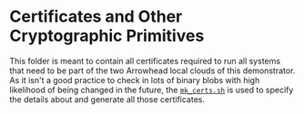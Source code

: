 # Certificates and Other Cryptographic Primitives

This folder is meant to contain all certificates required to run all systems that need to be part of the two Arrowhead
local clouds of this demonstrator. As it isn't a good practice to check in lots of binary blobs with high likelihood of
being changed in the future, the [`mk_certs.sh`](../scripts/mk_certs.sh) is used to specify the details about and
generate all those certificates. 